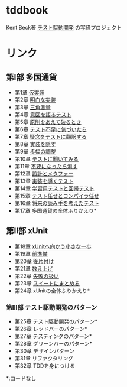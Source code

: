 # tddbook
Kent Beck著 [テスト駆動開発](https://tatsu-zine.com/books/test-driven-development) の写経プロジェクト

# リンク
## 第I部 多国通貨
- 第1章 [仮実装](../../releases/tag/1-1)
- 第2章 [明白な実装](../../releases/tag/1-2)
- 第3章 [三角測量](../../releases/tag/1-3)
- 第4章 [意図を語るテスト](../../releases/tag/1-4)
- 第5章 [原則をあえて破るとき](../../releases/tag/1-5)
- 第6章 [テスト不足に気づいたら](../../releases/tag/1-6)
- 第7章 [疑念をテストに翻訳する](../../releases/tag/1-7)
- 第8章 [実装を隠す](../../releases/tag/1-8)
- 第9章 [歩幅の調整](../../releases/tag/1-9)
- 第10章 [テストに聞いてみる](../../releases/tag/1-10)
- 第11章 [不要になったら消す](../../releases/tag/1-11)
- 第12章 [設計とメタファー](../../releases/tag/1-12)
- 第13章 [実装を導くテスト](../../releases/tag/1-13)
- 第14章 [学習用テストと回帰テスト](../../releases/tag/1-14)
- 第15章 [テスト任せとコンパイラ任せ](../../releases/tag/1-15)
- 第16章 [将来の読み手を考えたテスト](../../releases/tag/1-16)
- 第17章 多国通貨の全体ふりかえり*
## 第II部 xUnit
- 第18章 [xUnitへ向かう小さな一歩](../../../tddbook-xunit/releases/tag/2-18)
- 第19章 [前準備](../../../tddbook-xunit/releases/tag/2-19)
- 第20章 [後片付け](../../../tddbook-xunit/releases/tag/2-20)
- 第21章 [数え上げ](../../../tddbook-xunit/releases/tag/2-21)
- 第22章 [失敗の扱い](../../../tddbook-xunit/releases/tag/2-22)
- 第23章 [スイートにまとめる](../../../tddbook-xunit/releases/tag/2-23)
- 第24章 xUnitの全体ふりかえり*
### 第III部 テスト駆動開発のパターン
- 第25章 テスト駆動開発のパターン*
- 第26章 レッドバーのパターン*
- 第27章 テスティングのパターン*
- 第28章 グリーンバーのパターン*
- 第30章 デザインパターン
- 第31章 リファクタリング
- 第32章 TDDを身につける

*:コードなし
